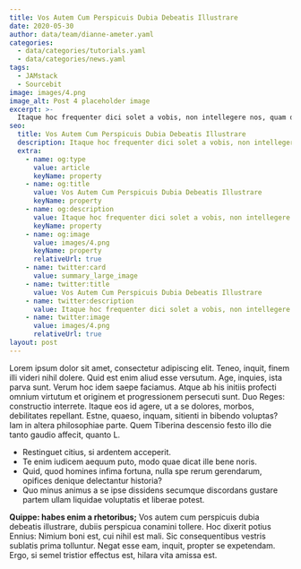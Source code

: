 ```yaml
---
title: Vos Autem Cum Perspicuis Dubia Debeatis Illustrare
date: 2020-05-30
author: data/team/dianne-ameter.yaml
categories:
  - data/categories/tutorials.yaml
  - data/categories/news.yaml
tags:
  - JAMstack
  - Sourcebit
image: images/4.png
image_alt: Post 4 placeholder image
excerpt: >-
  Itaque hoc frequenter dici solet a vobis, non intellegere nos, quam dicat Epicurus voluptatem. Sin kakan malitiam dixisses, ad aliud nos unum certum vitium consuetudo Latina traduceret.
seo:
  title: Vos Autem Cum Perspicuis Dubia Debeatis Illustrare
  description: Itaque hoc frequenter dici solet a vobis, non intellegere nos
  extra:
    - name: og:type
      value: article
      keyName: property
    - name: og:title
      value: Vos Autem Cum Perspicuis Dubia Debeatis Illustrare
      keyName: property
    - name: og:description
      value: Itaque hoc frequenter dici solet a vobis, non intellegere nos
      keyName: property
    - name: og:image
      value: images/4.png
      keyName: property
      relativeUrl: true
    - name: twitter:card
      value: summary_large_image
    - name: twitter:title
      value: Vos Autem Cum Perspicuis Dubia Debeatis Illustrare
    - name: twitter:description
      value: Itaque hoc frequenter dici solet a vobis, non intellegere nos
    - name: twitter:image
      value: images/4.png
      relativeUrl: true
layout: post
---
```


Lorem ipsum dolor sit amet, consectetur adipiscing elit. Teneo, inquit, finem illi videri nihil dolere. Quid est enim aliud esse versutum. Age, inquies, ista parva sunt. Verum hoc idem saepe faciamus. Atque ab his initiis profecti omnium virtutum et originem et progressionem persecuti sunt. Duo Reges: constructio interrete. Itaque eos id agere, ut a se dolores, morbos, debilitates repellant. Estne, quaeso, inquam, sitienti in bibendo voluptas? Iam in altera philosophiae parte. Quem Tiberina descensio festo illo die tanto gaudio affecit, quanto L.

- Restinguet citius, si ardentem acceperit.
- Te enim iudicem aequum puto, modo quae dicat ille bene noris.
- Quid, quod homines infima fortuna, nulla spe rerum gerendarum, opifices denique delectantur historia?
- Quo minus animus a se ipse dissidens secumque discordans gustare partem ullam liquidae voluptatis et liberae potest.

**Quippe: habes enim a rhetoribus;** Vos autem cum perspicuis dubia debeatis illustrare, dubiis perspicua conamini tollere. Hoc dixerit potius Ennius: Nimium boni est, cui nihil est mali. Sic consequentibus vestris sublatis prima tolluntur. Negat esse eam, inquit, propter se expetendam. Ergo, si semel tristior effectus est, hilara vita amissa est.
